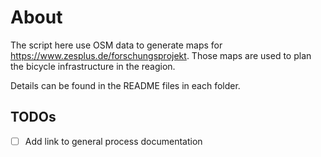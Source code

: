 # About

The script here use OSM data to generate maps for https://www.zesplus.de/forschungsprojekt. Those maps are used to plan the bicycle infrastructure in the reagion.

Details can be found in the README files in each folder.

## TODOs

- [ ] Add link to general process documentation
